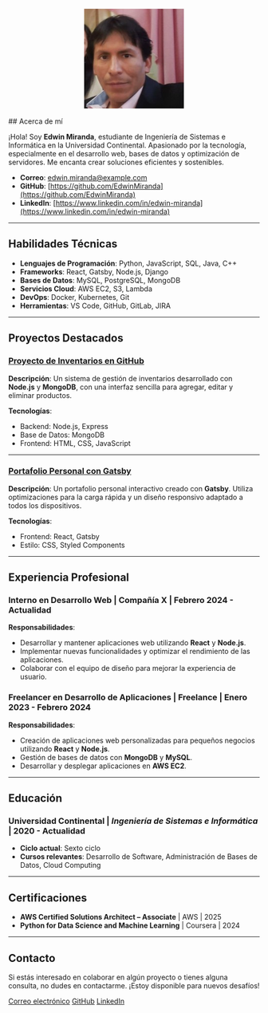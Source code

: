 


<p align="center">
  <img src="1728799422823.jfif" alt="Foto de Edwin Miranda" width="200"/>
</p>
## Acerca de mí

¡Hola! Soy **Edwin Miranda**, estudiante de Ingeniería de Sistemas e Informática en la Universidad Continental. Apasionado por la tecnología, especialmente en el desarrollo web, bases de datos y optimización de servidores. Me encanta crear soluciones eficientes y sostenibles.

- **Correo**: [edwin.miranda@example.com](mailto:edwin.miranda@example.com)
- **GitHub**: [https://github.com/EdwinMiranda](https://github.com/EdwinMiranda)
- **LinkedIn**: [https://www.linkedin.com/in/edwin-miranda](https://www.linkedin.com/in/edwin-miranda)

---

## Habilidades Técnicas

- **Lenguajes de Programación**: Python, JavaScript, SQL, Java, C++
- **Frameworks**: React, Gatsby, Node.js, Django
- **Bases de Datos**: MySQL, PostgreSQL, MongoDB
- **Servicios Cloud**: AWS EC2, S3, Lambda
- **DevOps**: Docker, Kubernetes, Git
- **Herramientas**: VS Code, GitHub, GitLab, JIRA

---

## Proyectos Destacados

### [Proyecto de Inventarios en GitHub](https://github.com/EdwinMiranda/inventarios)

**Descripción**: Un sistema de gestión de inventarios desarrollado con **Node.js** y **MongoDB**, con una interfaz sencilla para agregar, editar y eliminar productos.

**Tecnologías**:
- Backend: Node.js, Express
- Base de Datos: MongoDB
- Frontend: HTML, CSS, JavaScript

---

### [Portafolio Personal con Gatsby](https://github.com/EdwinMiranda/portafolio)

**Descripción**: Un portafolio personal interactivo creado con **Gatsby**. Utiliza optimizaciones para la carga rápida y un diseño responsivo adaptado a todos los dispositivos.

**Tecnologías**:
- Frontend: React, Gatsby
- Estilo: CSS, Styled Components

---

## Experiencia Profesional

### Interno en Desarrollo Web | **Compañía X** | Febrero 2024 - Actualidad

**Responsabilidades**:
- Desarrollar y mantener aplicaciones web utilizando **React** y **Node.js**.
- Implementar nuevas funcionalidades y optimizar el rendimiento de las aplicaciones.
- Colaborar con el equipo de diseño para mejorar la experiencia de usuario.

### Freelancer en Desarrollo de Aplicaciones | **Freelance** | Enero 2023 - Febrero 2024

**Responsabilidades**:
- Creación de aplicaciones web personalizadas para pequeños negocios utilizando **React** y **Node.js**.
- Gestión de bases de datos con **MongoDB** y **MySQL**.
- Desarrollar y desplegar aplicaciones en **AWS EC2**.

---

## Educación

### **Universidad Continental** | *Ingeniería de Sistemas e Informática* | 2020 - Actualidad

- **Ciclo actual**: Sexto ciclo
- **Cursos relevantes**: Desarrollo de Software, Administración de Bases de Datos, Cloud Computing

---

## Certificaciones

- **AWS Certified Solutions Architect – Associate** | AWS | 2025
- **Python for Data Science and Machine Learning** | Coursera | 2024

---

## Contacto

Si estás interesado en colaborar en algún proyecto o tienes alguna consulta, no dudes en contactarme. ¡Estoy disponible para nuevos desafíos!

[Correo electrónico](mailto:edwin.miranda@example.com)
[GitHub](https://github.com/EdwinMiranda)
[LinkedIn](https://www.linkedin.com/in/edwin-miranda)
